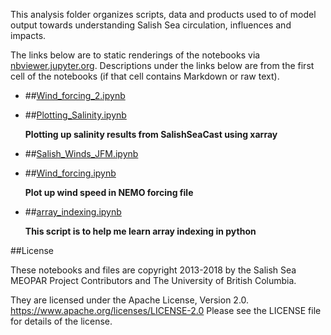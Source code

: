 This analysis folder organizes scripts, data and products used to  of model output towards understanding Salish Sea circulation, influences and impacts.

The links below are to static renderings of the notebooks via
[nbviewer.jupyter.org](https://nbviewer.jupyter.org/).
Descriptions under the links below are from the first cell of the notebooks
(if that cell contains Markdown or raw text).

* ##[Wind_forcing_2.ipynb](https://nbviewer.jupyter.org/urls/bitbucket.org/midoss/analysis-rachael/raw/default/notebooks/learning/Wind_forcing_2.ipynb)  
    
* ##[Plotting_Salinity.ipynb](https://nbviewer.jupyter.org/urls/bitbucket.org/midoss/analysis-rachael/raw/default/notebooks/learning/Plotting_Salinity.ipynb)  
    
    **Plotting up salinity results from SalishSeaCast using xarray**  

* ##[Salish_Winds_JFM.ipynb](https://nbviewer.jupyter.org/urls/bitbucket.org/midoss/analysis-rachael/raw/default/notebooks/learning/Salish_Winds_JFM.ipynb)  
    
* ##[Wind_forcing.ipynb](https://nbviewer.jupyter.org/urls/bitbucket.org/midoss/analysis-rachael/raw/default/notebooks/learning/Wind_forcing.ipynb)  
    
    **Plot up wind speed in NEMO forcing file**  

* ##[array_indexing.ipynb](https://nbviewer.jupyter.org/urls/bitbucket.org/midoss/analysis-rachael/raw/default/notebooks/learning/array_indexing.ipynb)  
    
    **This script is to help me learn array indexing in python**  


##License

These notebooks and files are copyright 2013-2018
by the Salish Sea MEOPAR Project Contributors
and The University of British Columbia.

They are licensed under the Apache License, Version 2.0.
https://www.apache.org/licenses/LICENSE-2.0
Please see the LICENSE file for details of the license.
